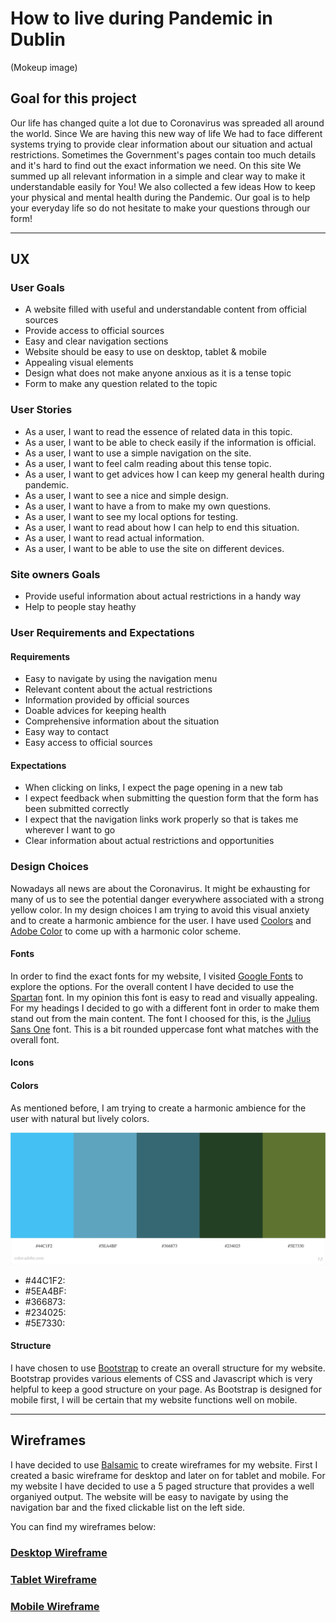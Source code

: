 # **How to live during Pandemic in Dublin**

(Mokeup image)

## **Goal for this project** 

Our life has changed quite a lot due to Coronavirus was spreaded all around the world. 
Since We are having this new way of life We had to face different systems trying to provide clear information about our situation and actual restrictions.
Sometimes the Government's pages contain too much details and it's hard to find out the exact information we need.
On this site We summed up all relevant information in a simple and clear way to make it understandable easily for You!
We also collected a few ideas How to keep your physical and mental health during the Pandemic.
Our goal is to help your everyday life so do not hesitate to make your questions through our form!

---

## **UX**

### **User Goals**

* A website filled with useful and understandable content from official sources
* Provide access to official sources
* Easy and clear navigation sections
* Website should be easy to use on desktop, tablet & mobile
* Appealing visual elements
* Design what does not make anyone anxious as it is a tense topic 
* Form to make any question related to the topic

### **User Stories**

* As a user, I want to read the essence of related data in this topic.
* As a user, I want to be able to check easily if the information is official.
* As a user, I want to use a simple navigation on the site.
* As a user, I want to feel calm reading about this tense topic.
* As a user, I want to get advices how I can keep my general health during pandemic.
* As a user, I want to see a nice and simple design.
* As a user, I want to have a from to make my own questions.
* As a user, I want to see my local options for testing.
* As a user, I want to read about how I can help to end this situation.
* As a user, I want to read actual information.
* As a user, I want to be able to use the site on different devices.

### **Site owners Goals**

* Provide useful information about actual restrictions in a handy way
* Help to people stay heathy

### **User Requirements and Expectations**

#### Requirements

* Easy to navigate by using the navigation menu
* Relevant content about the actual restrictions 
* Information provided by official sources
* Doable advices for keeping health
* Comprehensive information about the situation
* Easy way to contact 
* Easy access to official sources

#### Expectations

* When clicking on links, I expect the page opening in a new tab
* I expect feedback when submitting the question form that the form has been submitted correctly
* I expect that the navigation links work properly so that is takes me wherever I want to go
* Clear information about actual restrictions and opportunities

### **Design Choices**

Nowadays all news are about the Coronavirus. It might be exhausting for many of us to see the potential danger everywhere associated with a strong yellow color.
In my design choices I am trying to avoid this visual anxiety and to create a harmonic ambience for the user.
I have used [Coolors](https://coolors.co/) and [Adobe Color](https://color.adobe.com/) to come up with a harmonic color scheme.

#### Fonts

In order to find the exact fonts for my website, I visited [Google Fonts](https://fonts.google.com/ "Google Fonts") to explore the options.
For the overall content I have decided to use the [Spartan](https://fonts.google.com/specimen/Spartan?query=spartan#standard-styles "Google fonts: Spartan") font. In my opinion this font is easy to read and visually appealing.
For my headings I decided to go with a different font in order to make them stand out from the main content. The font I choosed for this, is the [Julius Sans One](https://fonts.google.com/specimen/Julius+Sans+One?query=ju#standard-styles "Google Fonts: Julius Sans One") font.
This is a bit rounded uppercase font what matches with the overall font.

#### Icons

#### Colors

As mentioned before, I am trying to create a harmonic ambience for the user with natural but lively colors.

![Color Scheme](wireframes/color-scheme.jpeg)

* #44C1F2: 
* #5EA4BF:
* #366873:
* #234025:
* #5E7330:

#### Structure

I have chosen to use [Bootstrap](https://getbootstrap.com/) to create an overall structure for my website. 
Bootstrap provides various elements of CSS and Javascript which is very helpful to keep a good structure on your page. 
As Bootstrap is designed for mobile first, I will be certain that my website functions well on mobile.

--- 

## **Wireframes**

I have decided to use [Balsamic](https://balsamiq.com/wireframes/) to create wireframes for my website. 
First I created a basic wireframe for desktop and later on for tablet and mobile. 
For my website I have decided to use a 5 paged structure that provides a well organiyed output.
The website will be easy to navigate by using the navigation bar and the fixed clickable list on the left side.

You can find my wireframes below:

### [Desktop Wireframe](wireframes/desktop-wireframe.pdf)

### [Tablet Wireframe](wireframes/tablet-wireframe.pdf)

### [Mobile Wireframe](wireframes/mobile-wireframe.pdf)